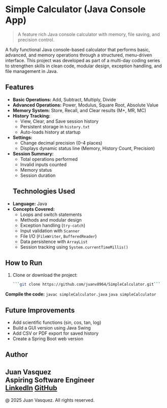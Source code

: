 # Simple Calculator (Java Console App)
> A feature rich Java console calculator with memory, file saving, and precision control.

A fully functional Java console-based calculator that performs basic, advanced, and memory operations through a structured, menu-driven interface.
This project was developed as part of a multi-day coding series to strengthen skills in clean code, modular design, exception handling, and file management in Java.

## Features
- **Basic Operations:** Add, Subtract, Multiply, Divide  
- **Advanced Operations:** Power, Modulus, Square Root, Absolute Value  
- **Memory System:** Store, Recall, and Clear results (M+, MR, MC)  
- **History Tracking:**
  - View, Clear, and Save session history  
  - Persistent storage in `history.txt`
  - Auto-loads history at startup  
- **Settings:**
  - Change decimal precision (0–4 places)
  - Displays dynamic status line (Memory, History Count, Precision)
- **Session Summary:**
  - Total operations performed  
  - Invalid inputs counted  
  - Memory status  
  - Session duration
  ## Technologies Used
- **Language:** Java  
- **Concepts Covered:**
  - Loops and switch statements
  - Methods and modular design
  - Exception handling (`try-catch`)
  - Input validation with `Scanner`
  - File I/O (`FileWriter`, `BufferedReader`)
  - Data persistence with `ArrayList`
  - Session tracking using `System.currentTimeMillis()`
## How to Run
1. Clone or download the project:
   ```bash
   ```git clone https://github.com/juanv8964/SimpleCalculator.git```
**Compile the code:**
   ```javac simpleCalculator.java```
   ```java simpleCalculator```
   ## Future Improvements
- Add scientific functions (sin, cos, tan, log)
- Build a GUI version using Java Swing
- Add CSV or PDF export for saved history
- Create a Spring Boot web version
## Author
**Juan Vasquez**  
  Aspiring Software Engineer  
  [LinkedIn](www.linkedin.com/in/juan-vasquez-175877274)
  [GitHub](https://github.com/juanv8964)
---
@ 2025 Juan Vasquez. All rights reserved.
